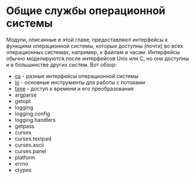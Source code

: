 # Общие службы операционной системы

Модули, описанные в этой главе, предоставляют интерфейсы к функциям операционной системы, которые доступны \(почти\) во всех операционных системах, например, к файлам и часам. Интерфейсы обычно моделируются после интерфейсов Unix или C, но они доступны и в большинстве других систем. Вот обзор:

* [os](os/) - разные интерфейсы операционной системы
* [io](io/) - основные инструменты для работы с потоками
* [time](time/) - доступ к времени и его преобразования
* argparse
* getopt
* logging
* logging.config
* logging.handlers
* getpass
* curses
* curses.textpad
* curses.ascii
* curses.panel
* platform
* errno
* ctypes


